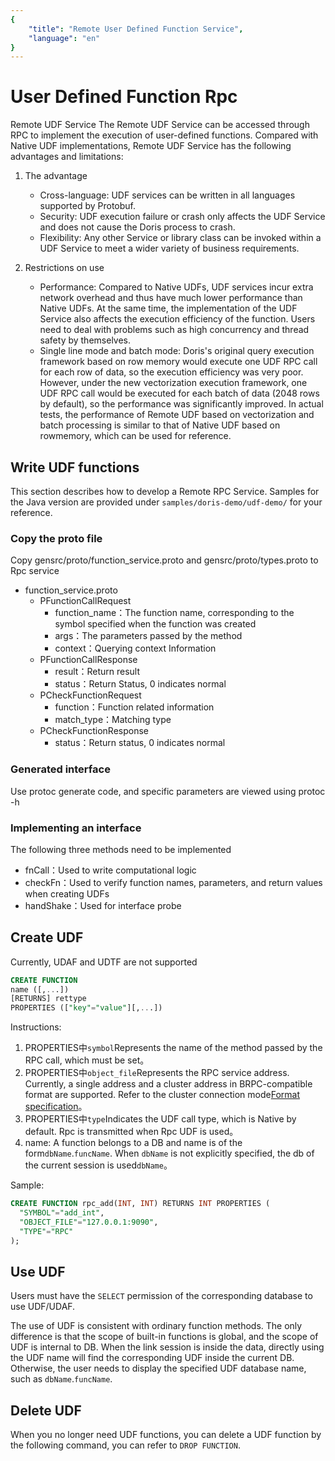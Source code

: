 ```yaml
---
{
    "title": "Remote User Defined Function Service",
    "language": "en"
}
---
```


<!-- 
Licensed to the Apache Software Foundation (ASF) under one
or more contributor license agreements.  See the NOTICE file
distributed with this work for additional information
regarding copyright ownership.  The ASF licenses this file
to you under the Apache License, Version 2.0 (the
"License"); you may not use this file except in compliance
with the License.  You may obtain a copy of the License at

  http://www.apache.org/licenses/LICENSE-2.0

Unless required by applicable law or agreed to in writing,
software distributed under the License is distributed on an
"AS IS" BASIS, WITHOUT WARRANTIES OR CONDITIONS OF ANY
KIND, either express or implied.  See the License for the
specific language governing permissions and limitations
under the License.
-->

# User Defined Function Rpc

Remote UDF Service The Remote UDF Service can be accessed through RPC to implement the execution of user-defined functions. Compared with Native UDF implementations, Remote UDF Service has the following advantages and limitations:
1. The advantage
   * Cross-language: UDF services can be written in all languages supported by Protobuf.
   * Security: UDF execution failure or crash only affects the UDF Service and does not cause the Doris process to crash.
   * Flexibility: Any other Service or library class can be invoked within a UDF Service to meet a wider variety of business requirements.

2. Restrictions on use
   * Performance: Compared to Native UDFs, UDF services incur extra network overhead and thus have much lower performance than Native UDFs. At the same time, the implementation of the UDF Service also affects the execution efficiency of the function. Users need to deal with problems such as high concurrency and thread safety by themselves.
   * Single line mode and batch mode: Doris's original query execution framework based on row memory would execute one UDF RPC call for each row of data, so the execution efficiency was very poor. However, under the new vectorization execution framework, one UDF RPC call would be executed for each batch of data (2048 rows by default), so the performance was significantly improved. In actual tests, the performance of Remote UDF based on vectorization and batch processing is similar to that of Native UDF based on rowmemory, which can be used for reference.

## Write UDF functions

This section describes how to develop a Remote RPC Service. Samples for the Java version are provided under `samples/doris-demo/udf-demo/` for your reference.

### Copy the proto file

Copy gensrc/proto/function_service.proto and gensrc/proto/types.proto to Rpc service

- function_service.proto
  - PFunctionCallRequest
    - function_name：The function name, corresponding to the symbol specified when the function was created
    - args：The parameters passed by the method
    - context：Querying context Information
  - PFunctionCallResponse
    - result：Return result
    - status：Return Status, 0 indicates normal
  - PCheckFunctionRequest
    - function：Function related information
    - match_type：Matching type
  - PCheckFunctionResponse
    - status：Return status, 0 indicates normal

### Generated interface

Use protoc generate code, and specific parameters are viewed using protoc -h

### Implementing an interface

The following three methods need to be implemented
- fnCall：Used to write computational logic
- checkFn：Used to verify function names, parameters, and return values when creating UDFs
- handShake：Used for interface probe

## Create UDF

Currently, UDAF and UDTF are not supported

```sql
CREATE FUNCTION 
name ([,...])
[RETURNS] rettype
PROPERTIES (["key"="value"][,...])	
```
Instructions:

1. PROPERTIES中`symbol`Represents the name of the method passed by the RPC call, which must be set。
2. PROPERTIES中`object_file`Represents the RPC service address. Currently, a single address and a cluster address in BRPC-compatible format are supported. Refer to the cluster connection mode[Format specification](https://github.com/apache/incubator-brpc/blob/master/docs/cn/client.md#%E8%BF%9E%E6%8E%A5%E6%9C%8D%E5%8A%A1%E9%9B%86%E7%BE%A4)。
3. PROPERTIES中`type`Indicates the UDF call type, which is Native by default. Rpc is transmitted when Rpc UDF is used。
4. name: A function belongs to a DB and name is of the form`dbName`.`funcName`. When `dbName` is not explicitly specified, the db of the current session is used`dbName`。

Sample:
```sql
CREATE FUNCTION rpc_add(INT, INT) RETURNS INT PROPERTIES (
  "SYMBOL"="add_int",
  "OBJECT_FILE"="127.0.0.1:9090",
  "TYPE"="RPC"
);
```

## Use UDF

Users must have the `SELECT` permission of the corresponding database to use UDF/UDAF.

The use of UDF is consistent with ordinary function methods. The only difference is that the scope of built-in functions is global, and the scope of UDF is internal to DB. When the link session is inside the data, directly using the UDF name will find the corresponding UDF inside the current DB. Otherwise, the user needs to display the specified UDF database name, such as `dbName`.`funcName`.

## Delete UDF

When you no longer need UDF functions, you can delete a UDF function by the following command, you can refer to `DROP FUNCTION`.
